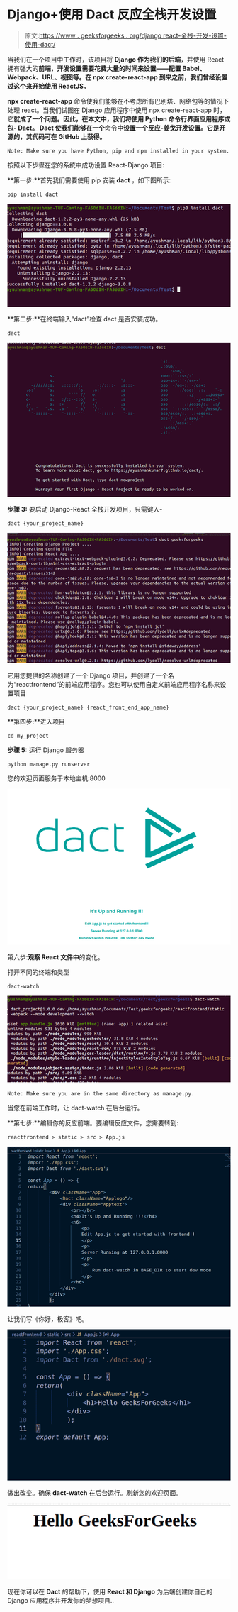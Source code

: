 # Django+使用 Dact 反应全栈开发设置

> 原文:[https://www . geeksforgeeks . org/django react-全栈-开发-设置-使用-dact/](https://www.geeksforgeeks.org/djangoreact-full-stack-development-setup-using-dact/)

当我们在一个项目中工作时，该项目将 **Django 作为我们的后端**，并使用 React 拥有强大的**前端，开发设置需要花费大量的时间来设置——配置 Babel、Webpack、URL、视图等。在 **npx create-react-app** 到来之前，我们曾经设置过这个来开始使用 ReactJS。**

**npx create-react-app** 命令使我们能够在不考虑所有巴别塔、网络包等的情况下处理 react。当我们试图在 Django 应用程序中使用 npx create-react-app 时，它**就成了一个问题。因此，在本文中，我们将使用 Python 命令行界面应用程序或包- [Dact。](https://pypi.org/project/dact/) **Dact** 使我们能够在一个**命令**中设置一个反应-姜戈开发设置。它是开源的，其代码可在 **GitHub** 上获得。**

```
Note: Make sure you have Python, pip and npm installed in your system.
```

按照以下步骤在您的系统中成功设置 React-Django 项目:

**第一步:**首先我们需要使用 pip 安装 **dact** ，如下图所示:

```
pip install dact
```

![](img/bf6f1ece6a049897658d4c2d68a5871a.png)

**第二步:**在终端输入“dact”检查 dact 是否安装成功。

```
dact 
```

![](img/36414125e5b515ab2e5a0dada93aaf03.png)

**步骤 3:** 要启动 Django-React 全栈开发项目，只需键入-

```
dact {your_project_name}
```

![](img/385cf9a94c5e5aeded3885aeb17342b5.png)

它用您提供的名称创建了一个 Django 项目，并创建了一个名为“reactfrontend”的前端应用程序。您也可以使用自定义前端应用程序名称来设置项目

```
dact {your_project_name} {react_front_end_app_name}
```

**第四步:**进入项目

```
cd my_project
```

**步骤 5:** 运行 Django 服务器

```
python manage.py runserver
```

您的欢迎页面服务于本地主机:8000

![](img/dce9231e717077412f399732e9b5e23a.png)

第六步:**观察 React 文件中**的变化。

打开不同的终端和类型

```
dact-watch
```

![](img/2fc455bd3e37a18ed359d08194181af9.png)

```
Note: Make sure you are in the same directory as manage.py.
```

当您在前端工作时，让 dact-watch 在后台运行。

**第七步:**编辑你的反应前端。要编辑反应文件，您需要转到:

```
reactfrontend > static > src > App.js
```

![](img/8f97792f0307ce23f86762c433064ab3.png)

让我们写《你好，极客》吧。

![](img/dec496127c8fd9ccdb31d5034e9b552a.png)

做出改变。确保 **dact-watch** 在后台运行。刷新您的欢迎页面。

![](img/c0b3eeb1a9fa71078a693f97cbb0da59.png)

现在你可以在 **Dact** 的帮助下，使用 **React 和 Django** 为后端创建你自己的 Django 应用程序并开发你的梦想项目..